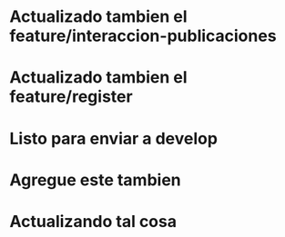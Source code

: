 # Actualizado tambien el feature/interaccion-publicaciones

#  Actualizado tambien el feature/register

#  Listo para enviar a develop

# Agregue este tambien

# Actualizando tal cosa
